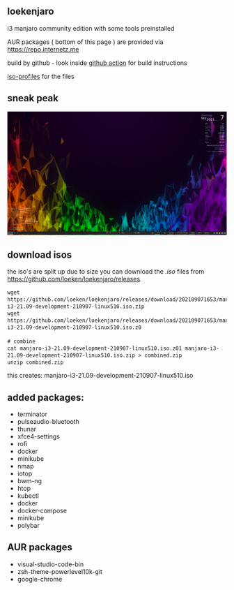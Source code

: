 ## loekenjaro

i3 manjaro community edition with some tools preinstalled

AUR packages ( bottom of this page ) are provided via https://repo.internetz.me

build by github - look inside [github action](https://github.com/loeken/loekenjaro/blob/main/.github/workflows/iso_build.yml) for build instructions

[iso-profiles](https://github.com/loeken/iso-profiles) for the files

## sneak peak
![GitHub Logo](/screenshot.png)

## download isos

the iso's are split up due to size
you can download the *.iso* files from https://github.com/loeken/loekenjaro/releases
```
wget https://github.com/loeken/loekenjaro/releases/download/202109071653/manjaro-i3-21.09-development-210907-linux510.iso.zip
wget https://github.com/loeken/loekenjaro/releases/download/202109071653/manjaro-i3-21.09-development-210907-linux510.iso.z0

# combine
cat manjaro-i3-21.09-development-210907-linux510.iso.z01 manjaro-i3-21.09-development-210907-linux510.iso.zip > combined.zip
unzip combined.zip
```

this creates: manjaro-i3-21.09-development-210907-linux510.iso


## added packages:
- terminator
- pulseaudio-bluetooth
- thunar
- xfce4-settings
- rofi
- docker
- minikube
- nmap
- iotop
- bwm-ng
- htop
- kubectl
- docker
- docker-compose
- minikube
- polybar

## AUR packages
- visual-studio-code-bin
- zsh-theme-powerlevel10k-git
- google-chrome